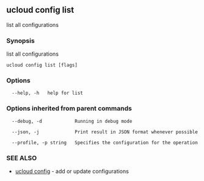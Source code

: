 

## ucloud config list

list all configurations

### Synopsis

list all configurations

```
ucloud config list [flags]
```

### Options

```
  --help, -h   help for list 

```

### Options inherited from parent commands

```
  --debug, -d            Running in debug mode 

  --json, -j             Print result in JSON format whenever possible 

  --profile, -p string   Specifies the configuration for the operation 

```

### SEE ALSO

* [ucloud config](developer/cli/cmd/ucloud/config)	 - add or update configurations


